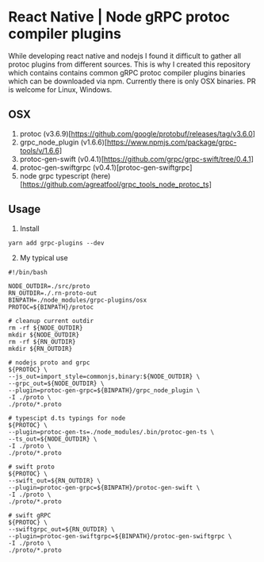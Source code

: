 # React Native | Node gRPC protoc compiler plugins

While developing react native and nodejs I found it difficult to gather all protoc plugins from different sources. This is why I created this repository which contains
contains common gRPC protoc compiler plugins binaries which can be downloaded via npm. Currently there is only OSX binaries. PR is welcome for Linux, Windows.

## OSX

1. protoc (v3.6.9)[https://github.com/google/protobuf/releases/tag/v3.6.0]
2. grpc_node_plugin (v1.6.6)[https://www.npmjs.com/package/grpc-tools/v/1.6.6]
3. protoc-gen-swift (v0.4.1)[https://github.com/grpc/grpc-swift/tree/0.4.1]
4. protoc-gen-swiftgrpc (v0.4.1)[protoc-gen-swiftgrpc]
5. node grpc typescript (here)[https://github.com/agreatfool/grpc_tools_node_protoc_ts]

## Usage

1. Install
```
yarn add grpc-plugins --dev
```

2. My typical use

```shell
#!/bin/bash

NODE_OUTDIR=./src/proto
RN_OUTDIR=./.rn-proto-out
BINPATH=./node_modules/grpc-plugins/osx
PROTOC=${BINPATH}/protoc

# cleanup current outdir
rm -rf ${NODE_OUTDIR}
mkdir ${NODE_OUTDIR}
rm -rf ${RN_OUTDIR}
mkdir ${RN_OUTDIR}

# nodejs proto and grpc
${PROTOC} \
--js_out=import_style=commonjs,binary:${NODE_OUTDIR} \
--grpc_out=${NODE_OUTDIR} \
--plugin=protoc-gen-grpc=${BINPATH}/grpc_node_plugin \
-I ./proto \
./proto/*.proto

# typescipt d.ts typings for node
${PROTOC} \
--plugin=protoc-gen-ts=./node_modules/.bin/protoc-gen-ts \
--ts_out=${NODE_OUTDIR} \
-I ./proto \
./proto/*.proto

# swift proto
${PROTOC} \
--swift_out=${RN_OUTDIR} \
--plugin=protoc-gen-grpc=${BINPATH}/protoc-gen-swift \
-I ./proto \
./proto/*.proto

# swift gRPC
${PROTOC} \
--swiftgrpc_out=${RN_OUTDIR} \
--plugin=protoc-gen-swiftgrpc=${BINPATH}/protoc-gen-swiftgrpc \
-I ./proto \
./proto/*.proto

```

